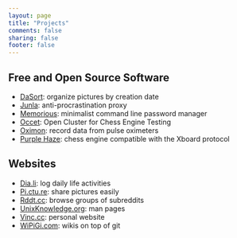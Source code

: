 ```yaml
---
layout: page
title: "Projects"
comments: false
sharing: false
footer: false
---
```


Free and Open Source Software
-----------------------------

* [DaSort](/projects/dasort): organize pictures by creation date
* [Junla](/projects/junla): anti-procrastination proxy
* [Memorious](/projects/memorious): minimalist command line password manager
* [Occet](/projects/occet): Open Cluster for Chess Engine Testing
* [Oximon](/projects/oximon): record data from pulse oximeters
* [Purple Haze](/projects/purplehaze): chess engine compatible with the Xboard protocol


Websites
--------

* [Dia.li](http://dia.li): log daily life activities
* [Pi.ctu.re](http://pi.ctu.re): share pictures easily
* [Rddt.cc](http://rddt.cc): browse groups of subreddits
* [UnixKnowledge.org](http://unixknowledge.org): man pages
* [Vinc.cc](http://vinc.cc): personal website
* [WiPiGi.com](http://wipigi.com): wikis on top of git
